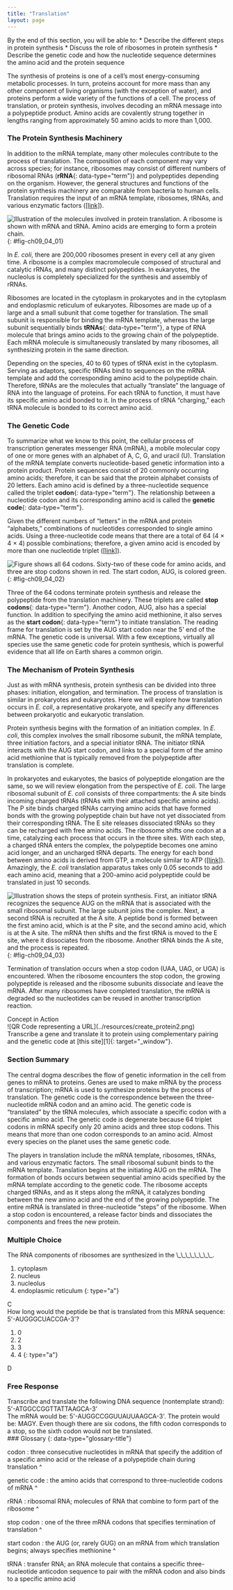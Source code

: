 ```yaml
---
title: "Translation"
layout: page
---
```



<div data-type="abstract" markdown="1">
By the end of this section, you will be able to:
* Describe the different steps in protein synthesis
* Discuss the role of ribosomes in protein synthesis
* Describe the genetic code and how the nucleotide sequence determines the amino acid and the protein sequence

</div>

The synthesis of proteins is one of a cell’s most energy-consuming metabolic processes. In turn, proteins account for more mass than any other component of living organisms (with the exception of water), and proteins perform a wide variety of the functions of a cell. The process of translation, or protein synthesis, involves decoding an mRNA message into a polypeptide product. Amino acids are covalently strung together in lengths ranging from approximately 50 amino acids to more than 1,000.

### The Protein Synthesis Machinery

In addition to the mRNA template, many other molecules contribute to the process of translation. The composition of each component may vary across species; for instance, ribosomes may consist of different numbers of ribosomal RNAs (**rRNA**{: data-type="term"}) and polypeptides depending on the organism. However, the general structures and functions of the protein synthesis machinery are comparable from bacteria to human cells. Translation requires the input of an mRNA template, ribosomes, tRNAs, and various enzymatic factors ([\[link\]](#fig-ch09_04_01)).

 ![Illustration of the molecules involved in protein translation. A ribosome is shown with mRNA and tRNA. Amino acids are emerging to form a protein chain.](../resources/Figure_09_04_01.jpg "The protein synthesis machinery includes the large and small subunits of the ribosome, mRNA, and tRNA. (credit: modification of work by NIGMS, NIH)"){: #fig-ch09_04_01}

In *E. coli*, there are 200,000 ribosomes present in every cell at any given time. A ribosome is a complex macromolecule composed of structural and catalytic rRNAs, and many distinct polypeptides. In eukaryotes, the nucleolus is completely specialized for the synthesis and assembly of rRNAs.

Ribosomes are located in the cytoplasm in prokaryotes and in the cytoplasm and endoplasmic reticulum of eukaryotes. Ribosomes are made up of a large and a small subunit that come together for translation. The small subunit is responsible for binding the mRNA template, whereas the large subunit sequentially binds **tRNAs**{: data-type="term"}, a type of RNA molecule that brings amino acids to the growing chain of the polypeptide. Each mRNA molecule is simultaneously translated by many ribosomes, all synthesizing protein in the same direction.

Depending on the species, 40 to 60 types of tRNA exist in the cytoplasm. Serving as adaptors, specific tRNAs bind to sequences on the mRNA template and add the corresponding amino acid to the polypeptide chain. Therefore, tRNAs are the molecules that actually “translate” the language of RNA into the language of proteins. For each tRNA to function, it must have its specific amino acid bonded to it. In the process of tRNA “charging,” each tRNA molecule is bonded to its correct amino acid.

### The Genetic Code

To summarize what we know to this point, the cellular process of transcription generates messenger RNA (mRNA), a mobile molecular copy of one or more genes with an alphabet of A, C, G, and uracil (U). Translation of the mRNA template converts nucleotide-based genetic information into a protein product. Protein sequences consist of 20 commonly occurring amino acids; therefore, it can be said that the protein alphabet consists of 20 letters. Each amino acid is defined by a three-nucleotide sequence called the triplet **codon**{: data-type="term"}. The relationship between a nucleotide codon and its corresponding amino acid is called the **genetic code**{: data-type="term"}.

Given the different numbers of “letters” in the mRNA and protein “alphabets,” combinations of nucleotides corresponded to single amino acids. Using a three-nucleotide code means that there are a total of 64 (4 × 4 × 4) possible combinations; therefore, a given amino acid is encoded by more than one nucleotide triplet ([\[link\]](#fig-ch09_04_02)).

 ![Figure shows all 64 codons. Sixty-two of these code for amino acids, and three are stop codons shown in red. The start codon, AUG, is colored green.](../resources/Figure_09_04_02.jpg "This figure shows the genetic code for translating each nucleotide triplet, or codon, in mRNA into an amino acid or a termination signal in a nascent protein. (credit: modification of work by NIH)"){: #fig-ch09_04_02}

Three of the 64 codons terminate protein synthesis and release the polypeptide from the translation machinery. These triplets are called **stop codons**{: data-type="term"}. Another codon, AUG, also has a special function. In addition to specifying the amino acid methionine, it also serves as the **start codon**{: data-type="term"} to initiate translation. The reading frame for translation is set by the AUG start codon near the 5\' end of the mRNA. The genetic code is universal. With a few exceptions, virtually all species use the same genetic code for protein synthesis, which is powerful evidence that all life on Earth shares a common origin.

### The Mechanism of Protein Synthesis

Just as with mRNA synthesis, protein synthesis can be divided into three phases: initiation, elongation, and termination. The process of translation is similar in prokaryotes and eukaryotes. Here we will explore how translation occurs in *E. coli*, a representative prokaryote, and specify any differences between prokaryotic and eukaryotic translation.

Protein synthesis begins with the formation of an initiation complex. In *E. coli*, this complex involves the small ribosome subunit, the mRNA template, three initiation factors, and a special initiator tRNA. The initiator tRNA interacts with the AUG start codon, and links to a special form of the amino acid methionine that is typically removed from the polypeptide after translation is complete.

In prokaryotes and eukaryotes, the basics of polypeptide elongation are the same, so we will review elongation from the perspective of *E. coli*. The large ribosomal subunit of <em>E. coli </em>consists of three compartments: the A site binds incoming charged tRNAs (tRNAs with their attached specific amino acids). The P site binds charged tRNAs carrying amino acids that have formed bonds with the growing polypeptide chain but have not yet dissociated from their corresponding tRNA. The E site releases dissociated tRNAs so they can be recharged with free amino acids. The ribosome shifts one codon at a time, catalyzing each process that occurs in the three sites. With each step, a charged tRNA enters the complex, the polypeptide becomes one amino acid longer, and an uncharged tRNA departs. The energy for each bond between amino acids is derived from GTP, a molecule similar to ATP ([\[link\]](#fig-ch09_04_03)). Amazingly, the <em>E. coli </em>translation apparatus takes only 0.05 seconds to add each amino acid, meaning that a 200-amino acid polypeptide could be translated in just 10 seconds.

 ![Illustration shows the steps of protein synthesis. First, an initiator tRNA recognizes the sequence AUG on the mRNA that is associated with the small ribosomal subunit. The large subunit joins the complex. Next, a second tRNA is recruited at the A site. A peptide bond is formed between the first amino acid, which is at the P site, and the second amino acid, which is at the A site. The mRNA then shifts and the first tRNA is moved to the E site, where it dissociates from the ribosome. Another tRNA binds the A site, and the process is repeated.](../resources/Figure_09_04_03.jpg "Translation begins when a tRNA anticodon recognizes a codon on the mRNA. The large ribosomal subunit joins the small subunit, and a second tRNA is recruited. As the mRNA moves relative to the ribosome, the polypeptide chain is formed. Entry of a release factor into the A site terminates translation and the components dissociate."){: #fig-ch09_04_03}

Termination of translation occurs when a stop codon (UAA, UAG, or UGA) is encountered. When the ribosome encounters the stop codon, the growing polypeptide is released and the ribosome subunits dissociate and leave the mRNA. After many ribosomes have completed translation, the mRNA is degraded so the nucleotides can be reused in another transcription reaction.

<div data-type="note" data-has-label="true" class="interactive non-majors" data-label="" markdown="1">
<div data-type="title">
Concept in Action
</div>
<span data-type="media" data-alt="QR Code representing a URL"> ![QR Code representing a URL](../resources/create_protein2.png) </span>
Transcribe a gene and translate it to protein using complementary pairing and the genetic code at [this site][1]{: target="_window"}.

</div>

### Section Summary

The central dogma describes the flow of genetic information in the cell from genes to mRNA to proteins. Genes are used to make mRNA by the process of transcription; mRNA is used to synthesize proteins by the process of translation. The genetic code is the correspondence between the three-nucleotide mRNA codon and an amino acid. The genetic code is “translated” by the tRNA molecules, which associate a specific codon with a specific amino acid. The genetic code is degenerate because 64 triplet codons in mRNA specify only 20 amino acids and three stop codons. This means that more than one codon corresponds to an amino acid. Almost every species on the planet uses the same genetic code.

The players in translation include the mRNA template, ribosomes, tRNAs, and various enzymatic factors. The small ribosomal subunit binds to the mRNA template. Translation begins at the initiating AUG on the mRNA. The formation of bonds occurs between sequential amino acids specified by the mRNA template according to the genetic code. The ribosome accepts charged tRNAs, and as it steps along the mRNA, it catalyzes bonding between the new amino acid and the end of the growing polypeptide. The entire mRNA is translated in three-nucleotide “steps” of the ribosome. When a stop codon is encountered, a release factor binds and dissociates the components and frees the new protein.

### Multiple Choice

<div data-type="exercise">
<div data-type="problem" markdown="1">
The RNA components of ribosomes are synthesized in the \_\_\_\_\_\_\_\_.

1.  cytoplasm
2.  nucleus
3.  nucleolus
4.  endoplasmic reticulum
{: type="a"}

</div>
<div data-type="solution" markdown="1">
C

</div>
</div>

<div data-type="exercise" id="eip-826">
<div data-type="problem" id="eip-446" markdown="1">
How long would the peptide be that is translated from this MRNA sequence: 5'-AUGGGCUACCGA-3'?

1.  0
2.  2
3.  3
4.  4
{: type="a"}

</div>
<div data-type="solution" id="eip-79" markdown="1">
D

</div>
</div>

### Free Response

<div data-type="exercise">
<div data-type="problem" markdown="1">
Transcribe and translate the following DNA sequence (nontemplate strand): 5'-ATGGCCGGTTATTAAGCA-3'

</div>
<div data-type="solution" markdown="1">
The mRNA would be: 5'-AUGGCCGGUUAUUAAGCA-3'. The protein would be: MAGY. Even though there are six codons, the fifth codon corresponds to a stop, so the sixth codon would not be translated.

</div>
</div>

<div data-type="glossary" markdown="1">
### Glossary
{: data-type="glossary-title"}

codon
: three consecutive nucleotides in mRNA that specify the addition of a specific amino acid or the release of a polypeptide chain during translation
^

genetic code
: the amino acids that correspond to three-nucleotide codons of mRNA
^

rRNA
: ribosomal RNA; molecules of RNA that combine to form part of the ribosome
^

stop codon
: one of the three mRNA codons that specifies termination of translation
^

start codon
: the AUG (or, rarely GUG) on an mRNA from which translation begins; always specifies methionine
^

tRNA
: transfer RNA; an RNA molecule that contains a specific three-nucleotide anticodon sequence to pair with the mRNA codon and also binds to a specific amino acid

</div>



[1]: http://openstaxcollege.org/l/create_protein2

